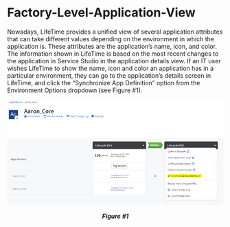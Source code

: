 # Factory-Level-Application-View

Nowadays, LifeTime provides a unified view of several application attributes that can take different values depending on the environment in which the application is. These attributes are the application’s name, icon, and color. The information shown in LifeTime is based on the most recent changes to the application in Service Studio in the application details view.
If an IT user wishes LifeTime to show the name, icon and color an application has in a particular environment, they can go to the application’s details screen in LifeTime, and click the “Synchronize App Definition” option from the Environment Options dropdown (see Figure #1). 

![Screenshot of the LifeTime Management Console Applications details screen showing where the attributes can be selected](images/factory-level-application-view.png "LifeTime Management Console Applications Details")

***<p style="text-align: center;">Figure #1</p>***

